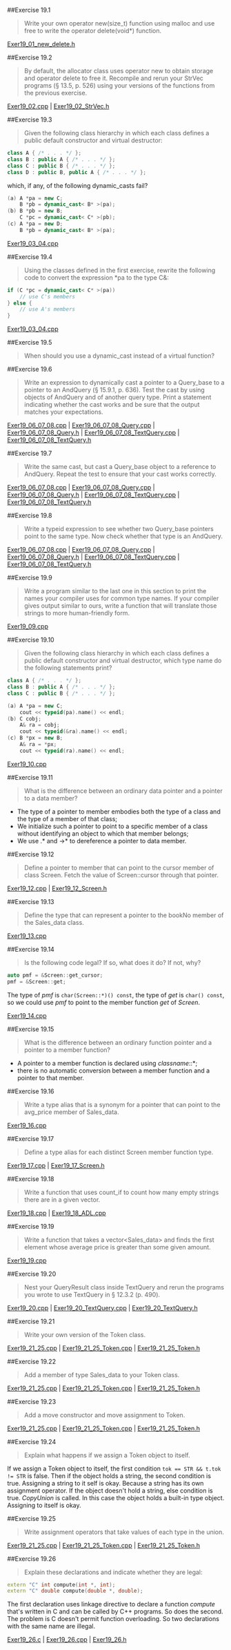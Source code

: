 ##Exercise 19.1

> Write your own operator new(size_t) function using
malloc and use free to write the operator delete(void*) function.

[Exer19_01_new_delete.h](Exer19_01_new_delete.h) 

##Exercise 19.2

> By default, the allocator class uses operator new to
obtain storage and operator delete to free it. Recompile and rerun your
StrVec programs (§ 13.5, p. 526) using your versions of the functions from
the previous exercise.

[Exer19_02.cpp](Exer19_02.cpp) | [Exer19_02_StrVec.h](Exer19_02_StrVec.h) 

##Exercise 19.3

> Given the following class hierarchy in which each class
defines a public default constructor and virtual destructor:
```cpp
class A { /* . . . */ };
class B : public A { /* . . . */ };
class C : public B { /* . . . */ };
class D : public B, public A { /* . . . */ };
```
which, if any, of the following dynamic_casts fail?
```cpp
(a) A *pa = new C;
    B *pb = dynamic_cast< B* >(pa);
(b) B *pb = new B;
    C *pc = dynamic_cast< C* >(pb);
(c) A *pa = new D;
    B *pb = dynamic_cast< B* >(pa);
```

[Exer19_03_04.cpp](Exer19_03_04.cpp) 

##Exercise 19.4

> Using the classes defined in the first exercise, rewrite the
following code to convert the expression *pa to the type C&:
```cpp
if (C *pc = dynamic_cast< C* >(pa))
    // use C's members
} else {
    // use A's members
}
```

[Exer19_03_04.cpp](Exer19_03_04.cpp) 

##Exercise 19.5

> When should you use a dynamic_cast instead of a virtual
function?

##Exercise 19.6

> Write an expression to dynamically cast a pointer to a
Query_base to a pointer to an AndQuery (§ 15.9.1, p. 636). Test the cast
by using objects of AndQuery and of another query type. Print a statement
indicating whether the cast works and be sure that the output matches your
expectations.

[Exer19_06_07_08.cpp](Exer19_06_07_08.cpp) | [Exer19_06_07_08_Query.cpp](Exer19_06_07_08_Query.cpp) | [Exer19_06_07_08_Query.h](Exer19_06_07_08_Query.h) | [Exer19_06_07_08_TextQuery.cpp](Exer19_06_07_08_TextQuery.cpp) | [Exer19_06_07_08_TextQuery.h](Exer19_06_07_08_TextQuery.h) 

##Exercise 19.7

> Write the same cast, but cast a Query_base object to a
reference to AndQuery. Repeat the test to ensure that your cast works
correctly.

[Exer19_06_07_08.cpp](Exer19_06_07_08.cpp) | [Exer19_06_07_08_Query.cpp](Exer19_06_07_08_Query.cpp) | [Exer19_06_07_08_Query.h](Exer19_06_07_08_Query.h) | [Exer19_06_07_08_TextQuery.cpp](Exer19_06_07_08_TextQuery.cpp) | [Exer19_06_07_08_TextQuery.h](Exer19_06_07_08_TextQuery.h) 

##Exercise 19.8

> Write a typeid expression to see whether two
Query_base pointers point to the same type. Now check whether that type
is an AndQuery.

[Exer19_06_07_08.cpp](Exer19_06_07_08.cpp) | [Exer19_06_07_08_Query.cpp](Exer19_06_07_08_Query.cpp) | [Exer19_06_07_08_Query.h](Exer19_06_07_08_Query.h) | [Exer19_06_07_08_TextQuery.cpp](Exer19_06_07_08_TextQuery.cpp) | [Exer19_06_07_08_TextQuery.h](Exer19_06_07_08_TextQuery.h) 

##Exercise 19.9

> Write a program similar to the last one in this section to
print the names your compiler uses for common type names. If your compiler
gives output similar to ours, write a function that will translate those strings
to more human-friendly form.

[Exer19_09.cpp](Exer19_09.cpp) 

##Exercise 19.10

> Given the following class hierarchy in which each class
defines a public default constructor and virtual destructor, which type name
do the following statements print?

```cpp
class A { /* . . . */ };
class B : public A { /* . . . */ };
class C : public B { /* . . . */ };

(a) A *pa = new C;
    cout << typeid(pa).name() << endl;
(b) C cobj;
    A& ra = cobj;
    cout << typeid(&ra).name() << endl;
(c) B *px = new B;
    A& ra = *px;
    cout << typeid(ra).name() << endl;
```

[Exer19_10.cpp](Exer19_10.cpp) 

##Exercise 19.11

> What is the difference between an ordinary data pointer
and a pointer to a data member?

- The type of a pointer to member embodies both the type of a class and the type of a 
member of that class;
- We initialize such a pointer to point to a specific member of a class without
identifying an object to which that member belongs;
- We use .* and ->* to dereference a pointer to data member.

##Exercise 19.12

> Define a pointer to member that can point to the cursor
member of class Screen. Fetch the value of Screen::cursor through that
pointer.

[Exer19_12.cpp](Exer19_12.cpp) | [Exer19_12_Screen.h](Exer19_12_Screen.h) 

##Exercise 19.13

> Define the type that can represent a pointer to the bookNo
member of the Sales_data class.

[Exer19_13.cpp](Exer19_13.cpp) 

##Exercise 19.14

> Is the following code legal? If so, what does it do? If not,
why?
```cpp
auto pmf = &Screen::get_cursor;
pmf = &Screen::get;
```

The type of _pmf_ is `char(Screen::*)() const`, the type of _get_ is `char() const`,
so we could use _pmf_ to point to the member function _get_ of _Screen_.

[Exer19_14.cpp](Exer19_14.cpp) 

##Exercise 19.15

> What is the difference between an ordinary function pointer
and a pointer to a member function?

- A pointer to a member function is declared using _classname_::*;
- there is no automatic conversion between a member function and a pointer to that
member.

##Exercise 19.16

> Write a type alias that is a synonym for a pointer that can
point to the avg_price member of Sales_data.

[Exer19_16.cpp](Exer19_16.cpp) 

##Exercise 19.17

> Define a type alias for each distinct Screen member
function type.

[Exer19_17.cpp](Exer19_17.cpp) | [Exer19_17_Screen.h](Exer19_17_Screen.h) 

##Exercise 19.18

> Write a function that uses count_if to count how many
empty strings there are in a given vector.

[Exer19_18.cpp](Exer19_18.cpp) | [Exer19_18_ADL.cpp](Exer19_18_ADL.cpp) 

##Exercise 19.19

> Write a function that takes a vector<Sales_data> and
finds the first element whose average price is greater than some given
amount.

[Exer19_19.cpp](Exer19_19.cpp) 

##Exercise 19.20

> Nest your QueryResult class inside TextQuery and
rerun the programs you wrote to use TextQuery in § 12.3.2 (p. 490).

[Exer19_20.cpp](Exer19_20.cpp) | [Exer19_20_TextQuery.cpp](Exer19_20_TextQuery.cpp) | [Exer19_20_TextQuery.h](Exer19_20_TextQuery.h) 

##Exercise 19.21

> Write your own version of the Token class.

[Exer19_21_25.cpp](Exer19_21_25.cpp) | [Exer19_21_25_Token.cpp](Exer19_21_25_Token.cpp) | [Exer19_21_25_Token.h](Exer19_21_25_Token.h) 

##Exercise 19.22

> Add a member of type Sales_data to your Token class.

[Exer19_21_25.cpp](Exer19_21_25.cpp) | [Exer19_21_25_Token.cpp](Exer19_21_25_Token.cpp) | [Exer19_21_25_Token.h](Exer19_21_25_Token.h) 

##Exercise 19.23

> Add a move constructor and move assignment to Token.

[Exer19_21_25.cpp](Exer19_21_25.cpp) | [Exer19_21_25_Token.cpp](Exer19_21_25_Token.cpp) | [Exer19_21_25_Token.h](Exer19_21_25_Token.h) 

##Exercise 19.24

> Explain what happens if we assign a Token object to itself.

If we assign a Token object to itself, the first condition 
`tok == STR && t.tok != STR` is false. Then if the object holds a string, the second 
condition is true. Assigning a string to it self is okay. Because a string has its 
own assignment operator. If the object doesn't hold a string, else condition is true.
_CopyUnion_ is called. In this case the object holds a built-in type object. Assigning
to itself is okay.

##Exercise 19.25

> Write assignment operators that take values of each type in
the union.

[Exer19_21_25.cpp](Exer19_21_25.cpp) | [Exer19_21_25_Token.cpp](Exer19_21_25_Token.cpp) | [Exer19_21_25_Token.h](Exer19_21_25_Token.h) 

##Exercise 19.26

> Explain these declarations and indicate whether they are
legal:
```cpp
extern "C" int compute(int *, int);
extern "C" double compute(double *, double);
```

The first declaration uses linkage directive to declare a function _compute_ that's
written in C and can be called by C++ programs. So does the second. The problem is C 
doesn't permit function overloading. So two declarations with the same name are illegal.

[Exer19_26.c](Exer19_26.c) | [Exer19_26.cpp](Exer19_26.cpp) | [Exer19_26.h](Exer19_26.h) 
